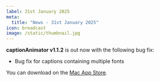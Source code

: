```yaml
---
label: 31st January 2025
meta:
  title: "News - 31st January 2025"
icon: broadcast
image: /static/thumbnail.jpg
---
```


**captionAnimator v1.1.2** is out now with the following bug fix:

- Bug fix for captions containing multiple fonts

You can download on the [Mac App Store](https://apps.apple.com/app/captionanimator/id6736841747).